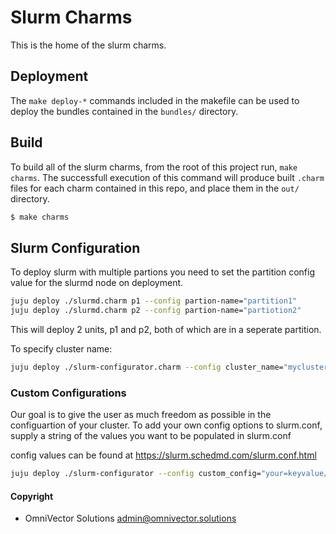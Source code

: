 # Slurm Charms
This is the home of the slurm charms.

## Deployment
The `make deploy-*` commands included in the makefile can be used to deploy the bundles contained in the `bundles/` directory. 

## Build
To build all of the slurm charms, from the root of this project run, `make charms`.
The successfull execution of this command will produce built `.charm` files for each charm contained in this repo, and place them in the `out/` directory.
```bash
$ make charms
```
## Slurm Configuration

To deploy slurm with multiple partions you need to set the partition config value for the slurmd node on deployment.

```bash
juju deploy ./slurmd.charm p1 --config partion-name="partition1"
juju deploy ./slurmd.charm p2 --config partion-name="partiotion2"
```
This will deploy 2 units, p1 and p2, both of which are in a seperate partition.

To specify cluster name:
```bash
juju deploy ./slurm-configurator.charm --config cluster_name="mycluster"
```

### Custom Configurations
Our goal is to give the user as much freedom as possible in the configuartion of your cluster. To add your own config options to slurm.conf, supply a string of the values you want to be populated in slurm.conf

config values can be found at https://slurm.schedmd.com/slurm.conf.html

```bash
juju deploy ./slurm-configurator --config custom_config="your=keyvalue/pairs"
```


#### Copyright
* OmniVector Solutions <admin@omnivector.solutions>
